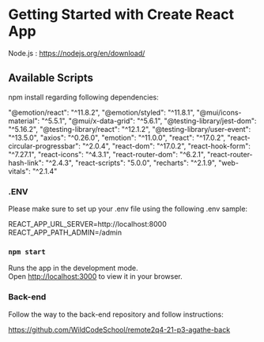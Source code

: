 # Getting Started with Create React App

Node.js : https://nodejs.org/en/download/

## Available Scripts

npm install regarding following dependencies:

"@emotion/react": "^11.8.2",
    "@emotion/styled": "^11.8.1",
    "@mui/icons-material": "^5.5.1",
    "@mui/x-data-grid": "^5.6.1",
    "@testing-library/jest-dom": "^5.16.2",
    "@testing-library/react": "^12.1.2",
    "@testing-library/user-event": "^13.5.0",
    "axios": "^0.26.0",
    "emotion": "^11.0.0",
    "react": "^17.0.2",
    "react-circular-progressbar": "^2.0.4",
    "react-dom": "^17.0.2",
    "react-hook-form": "^7.27.1",
    "react-icons": "^4.3.1",
    "react-router-dom": "^6.2.1",
    "react-router-hash-link": "^2.4.3",
    "react-scripts": "5.0.0",
    "recharts": "^2.1.9",
    "web-vitals": "^2.1.4"

### .ENV

Please make sure to set up your .env file using the following .env sample:

REACT_APP_URL_SERVER=http://localhost:8000
REACT_APP_PATH_ADMIN=/admin

### `npm start`

Runs the app in the development mode.\
Open [http://localhost:3000](http://localhost:3000) to view it in your browser.

### Back-end

Follow the way to the back-end repository and follow instructions:

https://github.com/WildCodeSchool/remote2q4-21-p3-agathe-back
